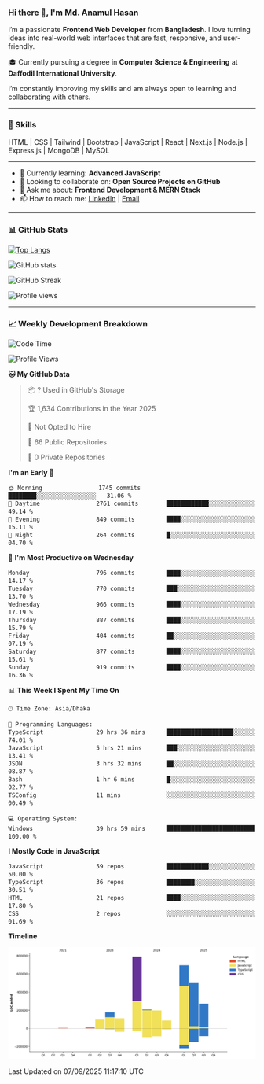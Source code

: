### Hi there 👋, I'm Md. Anamul Hasan

I’m a passionate **Frontend Web Developer** from **Bangladesh**. I love turning ideas into real-world web interfaces that are fast, responsive, and user-friendly.

🎓 Currently pursuing a degree in **Computer Science & Engineering** at **Daffodil International University**.

I’m constantly improving my skills and am always open to learning and collaborating with others.

---

### 🚀 Skills
HTML | CSS | Tailwind | Bootstrap | JavaScript | React | Next.js | Node.js | Express.js | MongoDB | MySQL 

---

- 🌱 Currently learning: **Advanced JavaScript**
- 👯 Looking to collaborate on: **Open Source Projects on GitHub**
- 💬 Ask me about: **Frontend Development & MERN Stack**
- 📫 How to reach me: [LinkedIn](https://www.linkedin.com/in/mdanamulhasan201) | [Email](mailto:anamulhasan3625@gmail.com)

---

### 📊 GitHub Stats

[![Top Langs](https://github-readme-stats.vercel.app/api/top-langs/?username=mdanamulhasan201&layout=compact)](https://github.com/anuraghazra/github-readme-stats)

![GitHub stats](https://github-readme-stats.vercel.app/api?username=mdanamulhasan201&show_icons=true&count_private=true&theme=tokyonight)

![GitHub Streak](https://streak-stats.demolab.com?user=mdanamulhasan201&theme=tokyonight)

![Profile views](https://gpvc.arturio.dev/mdanamulhasan201)

---

### 📈 Weekly Development Breakdown

<!--START_SECTION:waka-->
![Code Time](http://img.shields.io/badge/Code%20Time-658%20hrs%204%20mins-blue)

![Profile Views](http://img.shields.io/badge/Profile%20Views-1-blue)

**🐱 My GitHub Data** 

> 📦 ? Used in GitHub's Storage 
 > 
> 🏆 1,634 Contributions in the Year 2025
 > 
> 🚫 Not Opted to Hire
 > 
> 📜 66 Public Repositories 
 > 
> 🔑 0 Private Repositories 
 > 
**I'm an Early 🐤** 

```text
🌞 Morning                1745 commits        ████████░░░░░░░░░░░░░░░░░   31.06 % 
🌆 Daytime                2761 commits        ████████████░░░░░░░░░░░░░   49.14 % 
🌃 Evening                849 commits         ████░░░░░░░░░░░░░░░░░░░░░   15.11 % 
🌙 Night                  264 commits         █░░░░░░░░░░░░░░░░░░░░░░░░   04.70 % 
```
📅 **I'm Most Productive on Wednesday** 

```text
Monday                   796 commits         ████░░░░░░░░░░░░░░░░░░░░░   14.17 % 
Tuesday                  770 commits         ███░░░░░░░░░░░░░░░░░░░░░░   13.70 % 
Wednesday                966 commits         ████░░░░░░░░░░░░░░░░░░░░░   17.19 % 
Thursday                 887 commits         ████░░░░░░░░░░░░░░░░░░░░░   15.79 % 
Friday                   404 commits         ██░░░░░░░░░░░░░░░░░░░░░░░   07.19 % 
Saturday                 877 commits         ████░░░░░░░░░░░░░░░░░░░░░   15.61 % 
Sunday                   919 commits         ████░░░░░░░░░░░░░░░░░░░░░   16.36 % 
```


📊 **This Week I Spent My Time On** 

```text
🕑︎ Time Zone: Asia/Dhaka

💬 Programming Languages: 
TypeScript               29 hrs 36 mins      ███████████████████░░░░░░   74.01 % 
JavaScript               5 hrs 21 mins       ███░░░░░░░░░░░░░░░░░░░░░░   13.41 % 
JSON                     3 hrs 32 mins       ██░░░░░░░░░░░░░░░░░░░░░░░   08.87 % 
Bash                     1 hr 6 mins         █░░░░░░░░░░░░░░░░░░░░░░░░   02.77 % 
TSConfig                 11 mins             ░░░░░░░░░░░░░░░░░░░░░░░░░   00.49 % 

💻 Operating System: 
Windows                  39 hrs 59 mins      █████████████████████████   100.00 % 
```

**I Mostly Code in JavaScript** 

```text
JavaScript               59 repos            ████████████░░░░░░░░░░░░░   50.00 % 
TypeScript               36 repos            ████████░░░░░░░░░░░░░░░░░   30.51 % 
HTML                     21 repos            ████░░░░░░░░░░░░░░░░░░░░░   17.80 % 
CSS                      2 repos             ░░░░░░░░░░░░░░░░░░░░░░░░░   01.69 % 
```



**Timeline**

![Lines of Code chart](https://raw.githubusercontent.com/mdanamulhasan201/mdanamulhasan201/main/assets/bar_graph.png)


 Last Updated on 07/09/2025 11:17:10 UTC
<!--END_SECTION:waka-->
